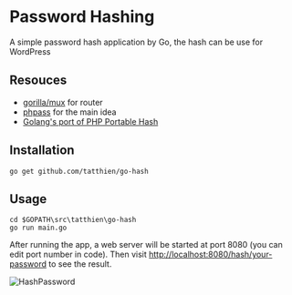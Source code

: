 # Password Hashing
A simple password hash application by Go, the hash can be use for WordPress

## Resouces
- [gorilla/mux](http://www.gorillatoolkit.org/pkg/mux) for router
- [phpass](http://www.openwall.com/phpass/) for the main idea
- [Golang's port of PHP Portable Hash](https://gist.github.com/georgerb/f0ef84cf487e019e32f6)

## Installation

`go get github.com/tatthien/go-hash`

## Usage

```
cd $GOPATH\src\tatthien\go-hash
go run main.go
```

After running the app, a web server will be started at port 8080 (you can edit port number in code). Then visit [http://localhost:8080/hash/your-password](#) to see the result.

![HashPassword](http://www.tatthien.com/wp-content/uploads/2016/03/hash.gif)


